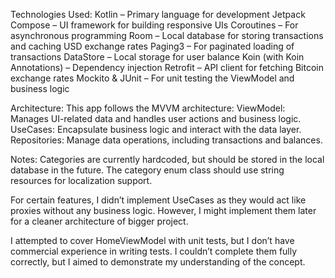 Technologies Used:
Kotlin – Primary language for development
Jetpack Compose – UI framework for building responsive UIs
Coroutines – For asynchronous programming
Room – Local database for storing transactions and caching USD exchange rates
Paging3 – For paginated loading of transactions
DataStore – Local storage for user balance
Koin (with Koin Annotations) – Dependency injection
Retrofit – API client for fetching Bitcoin exchange rates
Mockito & JUnit – For unit testing the ViewModel and business logic

Architecture: This app follows the MVVM architecture:
ViewModel: Manages UI-related data and handles user actions and business logic.
UseCases: Encapsulate business logic and interact with the data layer.
Repositories: Manage data operations, including transactions and balances.

Notes:
Categories are currently hardcoded, but should be stored in the local database in the future.
The category enum class should use string resources for localization support.

For certain features, I didn’t implement UseCases as they would act like proxies without any business logic. 
However, I might implement them later for a cleaner architecture of bigger project.

I attempted to cover HomeViewModel with unit tests, but I don’t have commercial experience in writing tests. 
I couldn’t complete them fully correctly, but I aimed to demonstrate my understanding of the concept.
